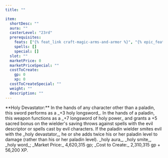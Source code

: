 ```yaml
---
title: ""

item:
  shortDesc: ""
  aura: ""
  casterLevel: "23rd"
  prerequisites:
    feats: ["{% feat_link craft-magic-arms-and-armor %}", "{% epic_feat_link craft-epic-magic-arms-and-armor %}"]
    spells: []
    special: []
  slot: ""
  marketPrice: 0
  marketPriceSpecial: ""
  costToCreate:
    gp: 0
    xp: 0
  costToCreateSpecial: ""
  weight: ""
  description: ""
---
```

<p id="holy-devastator">**Holy Devastator:** In the hands of any character other than a paladin, this sword performs as a _+3 holy longsword_. In the hands of a paladin, this weapon functions as a _+7 longsword of holy power_ and grants a +5 sacred bonus on the wielder's saving throws against spells with the evil descriptor or spells cast by evil characters. If the paladin wielder smites evil with the _holy devastator_, he or she adds twice his or her paladin level to damage (rather than his or her paladin level).
_holy aura_, _holy smite_, _holy word_; _Market Price:_ 4,620,315 gp; _Cost to Create:_ 2,310,315 gp + 56,200 XP.

